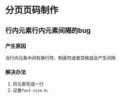 # 分页页码制作

## 行内元素行内元素间隔的bug

### 产生原因

当行内元素中间有换行符、制表符或者空格就会产生间隙

### 解决办法

1. 将元素写成一行
2. 设置`font-size:0;`